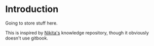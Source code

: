 # Introduction

Going to store stuff here.

This is inspired by [Nikita's](https://wiki.nikitavoloboev.xyz) knowledge repository, though it obviously doesn't use gitbook.
